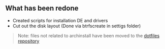 ## What has been redone

- Created scripts for installation DE and drivers
- Cut out the disk layout (Done via btrfscreate in settigs folder)

> Note: files not related to archinstall have been moved to the [dotfiles repository](https://github.com/Boria138/dotfiles/)
